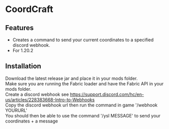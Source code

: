 # CoordCraft
## Features

- Creates a command to send your current coordinates to a specified discord webhook.
- For 1.20.2

## Installation

Download the latest release jar and place it in your mods folder. 
<br>
Make sure you are running the Fabric loader and have the Fabric API in your mods folder. <br>
Create a discord webhook see https://support.discord.com/hc/en-us/articles/228383668-Intro-to-Webhooks
<br>
Copy the discord webhook url then run the command in game '/webhook YOURURL'
<br>
You should then be able to use the command '/ysl MESSAGE' to send your coordinates + a message
